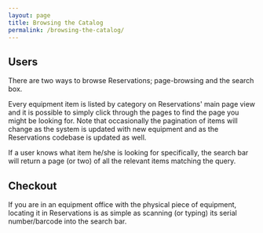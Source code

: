 ```yaml
---
layout: page
title: Browsing the Catalog
permalink: /browsing-the-catalog/
---
```


Users
-----

There are two ways to browse Reservations; page-browsing and the search box.

Every equipment item is listed by category on Reservations' main page view and it is possible to simply click through the pages to find the page you might be looking for. Note that occasionally the pagination of items will change as the system is updated with new equipment and as the Reservations codebase is updated as well. 

If a user knows what item he/she is looking for specifically, the search bar will return a page (or two) of all the relevant items matching the query.

Checkout
--------

If you are in an equipment office with the physical piece of equipment, locating it in Reservations is as simple as scanning (or typing) its serial number/barcode into the search bar. 
